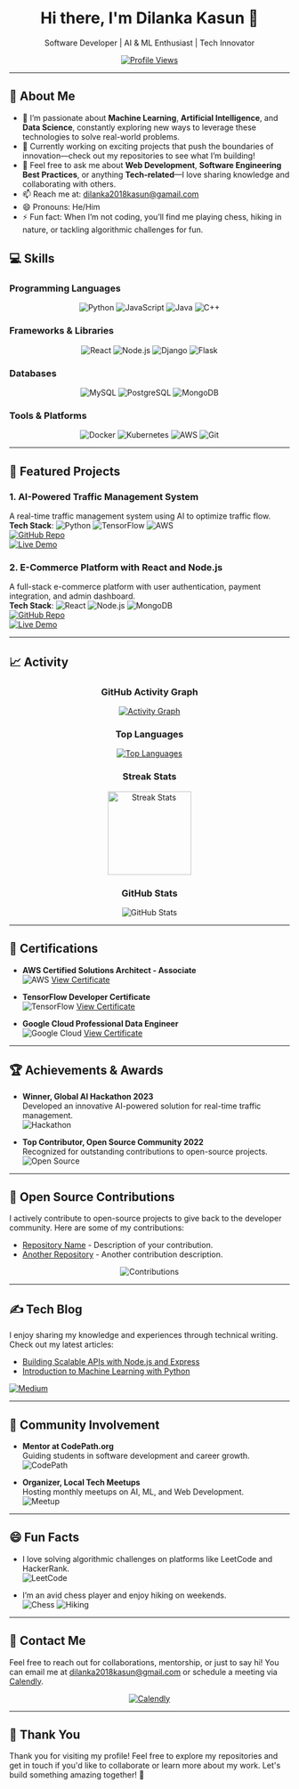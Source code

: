<!-- Header Section -->
<div align="center">
  <h1>Hi there, I'm <b>Dilanka Kasun</b> 👋</h1>
  <p>
    Software Developer | AI & ML Enthusiast | Tech Innovator
  </p>
  <a href="https://komarev.com/ghpvc/?username=DilankaKasun&color=brightgreen">
    <img src="https://komarev.com/ghpvc/?username=DilankaKasun&color=brightgreen" alt="Profile Views" />
  </a>
</div>

---

## 🌟 About Me

- 🌱 I’m passionate about **Machine Learning**, **Artificial Intelligence**, and **Data Science**, constantly exploring new ways to leverage these technologies to solve real-world problems.
- 🚀 Currently working on exciting projects that push the boundaries of innovation—check out my repositories to see what I’m building!
- 💬 Feel free to ask me about **Web Development**, **Software Engineering Best Practices**, or anything **Tech-related**—I love sharing knowledge and collaborating with others.
- 📫 Reach me at: [dilanka2018kasun@gamail.com](mailto:dilanka2018kasun@gmail.com)
- 😄 Pronouns: He/Him
- ⚡ Fun fact: When I’m not coding, you’ll find me playing chess, hiking in nature, or tackling algorithmic challenges for fun.

## 💻 Skills

### Programming Languages
<p align="center">
  <img src="https://img.shields.io/badge/Python-3776AB?style=for-the-badge&logo=python&logoColor=white" alt="Python" />
  <img src="https://img.shields.io/badge/JavaScript-F7DF1E?style=for-the-badge&logo=javascript&logoColor=black" alt="JavaScript" />
  <img src="https://img.shields.io/badge/Java-007396?style=for-the-badge&logo=java&logoColor=white" alt="Java" />
  <img src="https://img.shields.io/badge/C++-00599C?style=for-the-badge&logo=cplusplus&logoColor=white" alt="C++" />
</p>

### Frameworks & Libraries
<p align="center">
  <img src="https://img.shields.io/badge/React-20232A?style=for-the-badge&logo=react&logoColor=61DAFB" alt="React" />
  <img src="https://img.shields.io/badge/Node.js-339933?style=for-the-badge&logo=nodedotjs&logoColor=white" alt="Node.js" />
  <img src="https://img.shields.io/badge/Django-092E20?style=for-the-badge&logo=django&logoColor=white" alt="Django" />
  <img src="https://img.shields.io/badge/Flask-000000?style=for-the-badge&logo=flask&logoColor=white" alt="Flask" />
</p>

### Databases
<p align="center">
  <img src="https://img.shields.io/badge/MySQL-4479A1?style=for-the-badge&logo=mysql&logoColor=white" alt="MySQL" />
  <img src="https://img.shields.io/badge/PostgreSQL-336791?style=for-the-badge&logo=postgresql&logoColor=white" alt="PostgreSQL" />
  <img src="https://img.shields.io/badge/MongoDB-4EA94B?style=for-the-badge&logo=mongodb&logoColor=white" alt="MongoDB" />
</p>

### Tools & Platforms
<p align="center">
  <img src="https://img.shields.io/badge/Docker-2496ED?style=for-the-badge&logo=docker&logoColor=white" alt="Docker" />
  <img src="https://img.shields.io/badge/Kubernetes-326CE5?style=for-the-badge&logo=kubernetes&logoColor=white" alt="Kubernetes" />
  <img src="https://img.shields.io/badge/AWS-232F3E?style=for-the-badge&logo=amazonaws&logoColor=white" alt="AWS" />
  <img src="https://img.shields.io/badge/Git-F05032?style=for-the-badge&logo=git&logoColor=white" alt="Git" />
</p>

---

## 🚀 Featured Projects

### 1. **AI-Powered Traffic Management System**
A real-time traffic management system using AI to optimize traffic flow.  
**Tech Stack**: ![Python](https://img.shields.io/badge/Python-3776AB?style=for-the-badge&logo=python&logoColor=white) ![TensorFlow](https://img.shields.io/badge/TensorFlow-FF6F00?style=for-the-badge&logo=tensorflow&logoColor=white) ![AWS](https://img.shields.io/badge/AWS-232F3E?style=for-the-badge&logo=amazonaws&logoColor=white)  
[![GitHub Repo](https://img.shields.io/badge/GitHub-Repo-black?style=for-the-badge&logo=github)](https://github.com/DilankaKasun/traffic-management-system)  
[![Live Demo](https://img.shields.io/badge/Live-Demo-brightgreen?style=for-the-badge)](https://traffic-demo.com)

### 2. **E-Commerce Platform with React and Node.js**
A full-stack e-commerce platform with user authentication, payment integration, and admin dashboard.  
**Tech Stack**: ![React](https://img.shields.io/badge/React-20232A?style=for-the-badge&logo=react&logoColor=61DAFB) ![Node.js](https://img.shields.io/badge/Node.js-339933?style=for-the-badge&logo=nodedotjs&logoColor=white) ![MongoDB](https://img.shields.io/badge/MongoDB-4EA94B?style=for-the-badge&logo=mongodb&logoColor=white)  
[![GitHub Repo](https://img.shields.io/badge/GitHub-Repo-black?style=for-the-badge&logo=github)](https://github.com/DilankaKasun/e-commerce-platform)  
[![Live Demo](https://img.shields.io/badge/Live-Demo-brightgreen?style=for-the-badge)](https://ecommerce-demo.com)

---

## 📈 Activity

<h3 align="center">GitHub Activity Graph</h3>

<p align="center">
  <a href="https://github.com/DilankaKasun/github-readme-activity-graph">
    <img src="https://github-readme-activity-graph.vercel.app/graph?username=DilankaKasun&bg_color=tokyo-night&color=708090&line=24292e&point=24292e&area=true&hide_border=true" alt="Activity Graph" />
  </a>
</p>

<h3 align="center">Top Languages</h3>

<p align="center">
  <a href="https://github.com/DilankaKasun/github-readme-stats">
    <img src="https://github-readme-stats.vercel.app/api/top-langs/?username=DilankaKasun&layout=compact&theme=algolia&hide_border=false" alt="Top Languages" />
  </a>
</p>

<h3 align="center">Streak Stats</h3>

<p align="center">
  <img src="https://github-readme-streak-stats.herokuapp.com/?user=DilankaKasun&theme=transparent" height="150" alt="Streak Stats" />
</p>

<h3 align="center">GitHub Stats</h3>

<p align="center">
  <img src="https://github-readme-stats.vercel.app/api?username=DilankaKasun&theme=transparent&show_icons=true&show=reviews,prs_merged,prs_merged_percentage&hide=contribs,issues" alt="GitHub Stats" />
</p>

---

## 📜 Certifications

- **AWS Certified Solutions Architect - Associate**  
  ![AWS](https://img.shields.io/badge/AWS-232F3E?style=for-the-badge&logo=amazonaws&logoColor=white) [View Certificate](https://example.com/aws-cert)

- **TensorFlow Developer Certificate**  
  ![TensorFlow](https://img.shields.io/badge/TensorFlow-FF6F00?style=for-the-badge&logo=tensorflow&logoColor=white) [View Certificate](https://example.com/tensorflow-cert)

- **Google Cloud Professional Data Engineer**  
  ![Google Cloud](https://img.shields.io/badge/Google%20Cloud-4285F4?style=for-the-badge&logo=googlecloud&logoColor=white) [View Certificate](https://example.com/gcp-cert)

---

## 🏆 Achievements & Awards

- **Winner, Global AI Hackathon 2023**  
  Developed an innovative AI-powered solution for real-time traffic management.  
  ![Hackathon](https://img.shields.io/badge/Hackathon-Winner-brightgreen?style=for-the-badge)

- **Top Contributor, Open Source Community 2022**  
  Recognized for outstanding contributions to open-source projects.  
  ![Open Source](https://img.shields.io/badge/Open%20Source-Contributor-blue?style=for-the-badge)

---

## 🌱 Open Source Contributions

I actively contribute to open-source projects to give back to the developer community. Here are some of my contributions:

- [Repository Name](https://github.com/example/repo) - Description of your contribution.
- [Another Repository](https://github.com/example/another-repo) - Another contribution description.

<p align="center">
  <img src="https://contrib.rocks/image?user=DilankaKasun" alt="Contributions" />
</p>

---

## ✍️ Tech Blog

I enjoy sharing my knowledge and experiences through technical writing. Check out my latest articles:

- [Building Scalable APIs with Node.js and Express](https://example.com/blog-post-1)
- [Introduction to Machine Learning with Python](https://example.com/blog-post-2)

<a href="https://medium.com/@DilankaKasun">
  <img src="https://img.shields.io/badge/Medium-12100E?style=for-the-badge&logo=medium&logoColor=white" alt="Medium" />
</a>

---

## 🤝 Community Involvement

- **Mentor at CodePath.org**  
  Guiding students in software development and career growth.  
  ![CodePath](https://img.shields.io/badge/CodePath-Mentor-blue?style=for-the-badge)

- **Organizer, Local Tech Meetups**  
  Hosting monthly meetups on AI, ML, and Web Development.  
  ![Meetup](https://img.shields.io/badge/Meetup-Organizer-orange?style=for-the-badge)

---

## 😄 Fun Facts

- I love solving algorithmic challenges on platforms like LeetCode and HackerRank.  
  ![LeetCode](https://img.shields.io/badge/LeetCode-Solved-green?style=for-the-badge)

- I’m an avid chess player and enjoy hiking on weekends.  
  ![Chess](https://img.shields.io/badge/Chess-Enthusiast-yellow?style=for-the-badge) ![Hiking](https://img.shields.io/badge/Hiking-Lover-lightgreen?style=for-the-badge)

---

## 📧 Contact Me

Feel free to reach out for collaborations, mentorship, or just to say hi! You can email me at [dilanka2018kasun@gmail.com](mailto:dilanka2018kasun@gmail.com) or schedule a meeting via [Calendly](https://calendly.com/dilankakasun).

<p align="center">
  <a href="https://calendly.com/dilankakasun">
    <img src="https://img.shields.io/badge/Calendly-Schedule%20Meeting-blue?style=for-the-badge" alt="Calendly" />
  </a>
</p>

---

## 🙏 Thank You

Thank you for visiting my profile! Feel free to explore my repositories and get in touch if you'd like to collaborate or learn more about my work. Let's build something amazing together! 🚀
